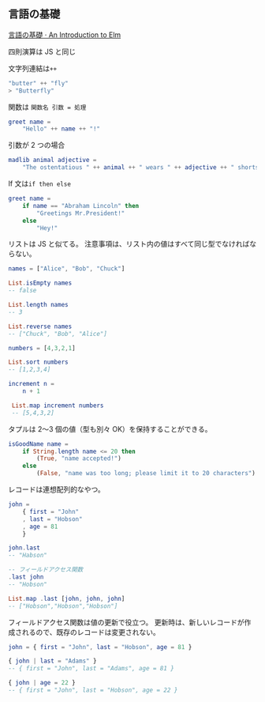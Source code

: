 ## 言語の基礎

[言語の基礎 · An Introduction to Elm](https://guide.elm-lang.jp/core_language.html)

四則演算は JS と同じ

文字列連結は`++`

```elm
"butter" ++ "fly"
> "Butterfly"
```

関数は `関数名 引数 = 処理`

```elm
greet name =
    "Hello" ++ name ++ "!"
```

引数が 2 つの場合

```elm
madlib animal adjective =
    "The ostentatious " ++ animal ++ " wears " ++ adjective ++ " shorts."
```

If 文は`if then else`

```elm
greet name =
    if name == "Abraham Lincoln" then
        "Greetings Mr.President!"
    else
        "Hey!"
```

リストは JS と似てる。
注意事項は、リスト内の値はすべて同じ型でなければならない。

```elm
names = ["Alice", "Bob", "Chuck"]

List.isEmpty names
-- false

List.length names
-- 3

List.reverse names
-- ["Chuck", "Bob", "Alice"]

numbers = [4,3,2,1]

List.sort numbers
-- [1,2,3,4]

increment n =
    n + 1

 List.map increment numbers
 -- [5,4,3,2]
```

タプルは 2〜3 個の値（型も別々 OK）を保持することができる。

```elm
isGoodName name =
    if String.length name <= 20 then
        (True, "name accepted!")
    else
        (False, "name was too long; please limit it to 20 characters")
```

レコードは連想配列的なやつ。

```elm
john =
    { first = "John"
    , last = "Hobson"
    , age = 81
    }

john.last
-- "Habson"

-- フィールドアクセス関数
.last john
-- "Hobson"

List.map .last [john, john, john]
-- ["Hobson","Hobson","Hobson"]
```

フィールドアクセス関数は値の更新で役立つ。
更新時は、新しいレコードが作成されるので、既存のレコードは変更されない。

```elm
john = { first = "John", last = "Hobson", age = 81 }

{ john | last = "Adams" }
-- { first = "John", last = "Adams", age = 81 }

{ john | age = 22 }
-- { first = "John", last = "Hobson", age = 22 }
```
